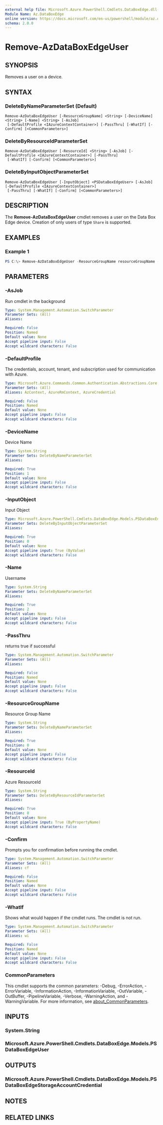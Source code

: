 ```yaml
---
external help file: Microsoft.Azure.PowerShell.Cmdlets.DataBoxEdge.dll-Help.xml
Module Name: Az.DataBoxEdge
online version: https://docs.microsoft.com/en-us/powershell/module/az.databoxedge/remove-azdataboxedgeuser
schema: 2.0.0
---
```


# Remove-AzDataBoxEdgeUser

## SYNOPSIS
Removes a user on a device.

## SYNTAX

### DeleteByNameParameterSet (Default)
```
Remove-AzDataBoxEdgeUser [-ResourceGroupName] <String> [-DeviceName] <String> [-Name] <String> [-AsJob]
 [-DefaultProfile <IAzureContextContainer>] [-PassThru] [-WhatIf] [-Confirm] [<CommonParameters>]
```

### DeleteByResourceIdParameterSet
```
Remove-AzDataBoxEdgeUser [-ResourceId] <String> [-AsJob] [-DefaultProfile <IAzureContextContainer>] [-PassThru]
 [-WhatIf] [-Confirm] [<CommonParameters>]
```

### DeleteByInputObjectParameterSet
```
Remove-AzDataBoxEdgeUser [-InputObject] <PSDataBoxEdgeUser> [-AsJob] [-DefaultProfile <IAzureContextContainer>]
 [-PassThru] [-WhatIf] [-Confirm] [<CommonParameters>]
```

## DESCRIPTION
The **Remove-AzDataBoxEdgeUser** cmdlet removes a user on the Data Box Edge device. Creation of only users of type `Share` is supported.

## EXAMPLES

### Example 1
```powershell
PS C:\> Remove-AzDataBoxEdgeUser -ResourceGroupName resourceGroupName -DeviceName deviceName -Name username
```

## PARAMETERS

### -AsJob
Run cmdlet in the background

```yaml
Type: System.Management.Automation.SwitchParameter
Parameter Sets: (All)
Aliases:

Required: False
Position: Named
Default value: None
Accept pipeline input: False
Accept wildcard characters: False
```

### -DefaultProfile
The credentials, account, tenant, and subscription used for communication with Azure.

```yaml
Type: Microsoft.Azure.Commands.Common.Authentication.Abstractions.Core.IAzureContextContainer
Parameter Sets: (All)
Aliases: AzContext, AzureRmContext, AzureCredential

Required: False
Position: Named
Default value: None
Accept pipeline input: False
Accept wildcard characters: False
```

### -DeviceName
Device Name

```yaml
Type: System.String
Parameter Sets: DeleteByNameParameterSet
Aliases:

Required: True
Position: 1
Default value: None
Accept pipeline input: False
Accept wildcard characters: False
```

### -InputObject
Input Object

```yaml
Type: Microsoft.Azure.PowerShell.Cmdlets.DataBoxEdge.Models.PSDataBoxEdgeUser
Parameter Sets: DeleteByInputObjectParameterSet
Aliases:

Required: True
Position: 0
Default value: None
Accept pipeline input: True (ByValue)
Accept wildcard characters: False
```

### -Name
Username

```yaml
Type: System.String
Parameter Sets: DeleteByNameParameterSet
Aliases:

Required: True
Position: 2
Default value: None
Accept pipeline input: False
Accept wildcard characters: False
```

### -PassThru
returns true if successful

```yaml
Type: System.Management.Automation.SwitchParameter
Parameter Sets: (All)
Aliases:

Required: False
Position: Named
Default value: None
Accept pipeline input: False
Accept wildcard characters: False
```

### -ResourceGroupName
Resource Group Name

```yaml
Type: System.String
Parameter Sets: DeleteByNameParameterSet
Aliases:

Required: True
Position: 0
Default value: None
Accept pipeline input: False
Accept wildcard characters: False
```

### -ResourceId
Azure ResourceId

```yaml
Type: System.String
Parameter Sets: DeleteByResourceIdParameterSet
Aliases:

Required: True
Position: 0
Default value: None
Accept pipeline input: True (ByPropertyName)
Accept wildcard characters: False
```

### -Confirm
Prompts you for confirmation before running the cmdlet.

```yaml
Type: System.Management.Automation.SwitchParameter
Parameter Sets: (All)
Aliases: cf

Required: False
Position: Named
Default value: None
Accept pipeline input: False
Accept wildcard characters: False
```

### -WhatIf
Shows what would happen if the cmdlet runs. The cmdlet is not run.

```yaml
Type: System.Management.Automation.SwitchParameter
Parameter Sets: (All)
Aliases: wi

Required: False
Position: Named
Default value: None
Accept pipeline input: False
Accept wildcard characters: False
```

### CommonParameters
This cmdlet supports the common parameters: -Debug, -ErrorAction, -ErrorVariable, -InformationAction, -InformationVariable, -OutVariable, -OutBuffer, -PipelineVariable, -Verbose, -WarningAction, and -WarningVariable. For more information, see [about_CommonParameters](http://go.microsoft.com/fwlink/?LinkID=113216).

## INPUTS

### System.String

### Microsoft.Azure.PowerShell.Cmdlets.DataBoxEdge.Models.PSDataBoxEdgeUser

## OUTPUTS

### Microsoft.Azure.PowerShell.Cmdlets.DataBoxEdge.Models.PSDataBoxEdgeStorageAccountCredential

## NOTES

## RELATED LINKS
